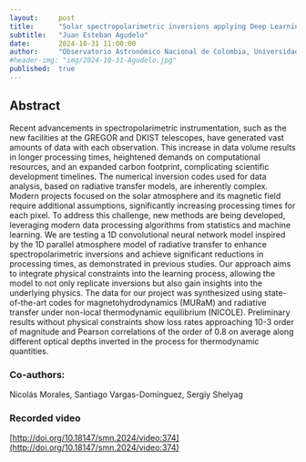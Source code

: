 ```yaml
---
layout:     post
title:      "Solar spectropolarimetric inversions applying Deep Learning techniques"
subtitle:   "Juan Esteban Agudelo"
date:       2024-10-31 11:00:00
author:     "Observatorio Astronómico Nacional de Colombia, Universidad Nacional de Colombia, Colombia"
#header-img: "img/2024-10-31-Agudelo.jpg"
published:  true
---
```


## Abstract
Recent advancements in spectropolarimetric instrumentation, such as the new facilities at the GREGOR and DKIST telescopes, have generated vast amounts of data with each observation. This increase in data volume results in longer processing times, heightened demands on computational resources, and an expanded carbon footprint, complicating scientific development timelines. The numerical inversion codes used for data analysis, based on radiative transfer models, are inherently complex. Modern projects focused on the solar atmosphere and its magnetic field require additional assumptions, significantly increasing processing times for each pixel. To address this challenge, new methods are being developed, leveraging modern data processing algorithms from statistics and machine learning. We are testing a 1D convolutional neural network model inspired by the 1D parallel atmosphere model of radiative transfer to enhance spectropolarimetric inversions and achieve significant reductions in processing times, as demonstrated in previous studies. Our approach aims to integrate physical constraints into the learning process, allowing the model to not only replicate inversions but also gain insights into the underlying physics. The data for our project was synthesized using state-of-the-art codes for magnetohydrodynamics (MURaM) and radiative transfer under non-local thermodynamic equilibrium (NICOLE). Preliminary results without physical constraints show loss rates approaching 10-3 order of magnitude and Pearson correlations of the order of 0.8 on average along different optical depths inverted in the process for thermodynamic quantities. 

### Co-authors:
Nicolás Morales, Santiago Vargas-Domínguez,  Sergiy Shelyag 

### Recorded video
[http://doi.org/10.18147/smn.2024/video:374](http://doi.org/10.18147/smn.2024/video:374)
